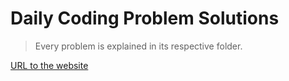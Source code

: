 # Daily Coding Problem Solutions

> Every problem is explained in its respective folder.

[URL to the website](https://www.dailycodingproblem.com/)
